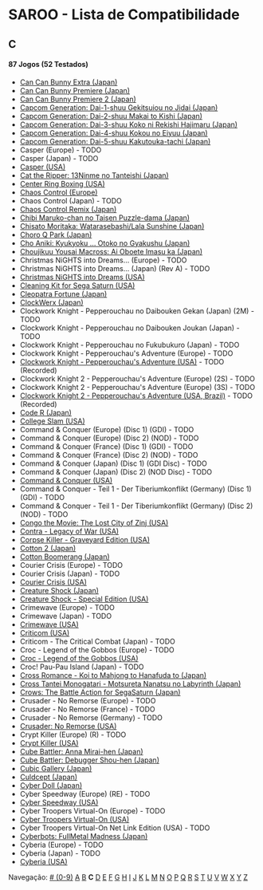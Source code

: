 # SAROO - Lista de Compatibilidade

## C

#### 87 Jogos (52 Testados)

- [Can Can Bunny Extra (Japan)](../../../Regions/Retails/Japan/T-19706G/01/README.md)
- [Can Can Bunny Premiere (Japan)](../../../Regions/Retails/Japan/T-19701G/01/README.md)
- [Can Can Bunny Premiere 2 (Japan)](../../../Regions/Retails/Japan/T-19703G/01/README.md)
- [Capcom Generation: Dai-1-shuu Gekitsuiou no Jidai (Japan)](../../../Regions/Retails/Japan/T-1232G/01/README.md)
- [Capcom Generation: Dai-2-shuu Makai to Kishi (Japan)](../../../Regions/Retails/Japan/T-1233G/01/README.md)
- [Capcom Generation: Dai-3-shuu Koko ni Rekishi Hajimaru (Japan)](../../../Regions/Retails/Japan/T-1234G/01/README.md)
- [Capcom Generation: Dai-4-shuu Kokou no Eiyuu (Japan)](../../../Regions/Retails/Japan/T-1235G/01/README.md)
- [Capcom Generation: Dai-5-shuu Kakutouka-tachi (Japan)](../../../Regions/Retails/Japan/T-1236G/01/README.md)
- Casper (Europe) - TODO
- Casper (Japan) - TODO
- [Casper (USA)](../../../Regions/Retails/USA/T-12512H/01/README.md)
- [Cat the Ripper: 13Ninme no Tanteishi (Japan)](../../../Regions/Retails/Japan/T-35701G/01/README.md)
- [Center Ring Boxing (USA)](../../../Regions/Retails/USA/T-6005H/01/README.md)
- [Chaos Control (Europe)](../../../Regions/Retails/Europe/T-15102H/01/README.md)
- Chaos Control (Japan) - TODO
- [Chaos Control Remix (Japan)](../../../Regions/Retails/Japan/T-7006G/01/README.md)
- [Chibi Maruko-chan no Taisen Puzzle-dama (Japan)](../../../Regions/Retails/Japan/T-9507G/01/README.md)
- [Chisato Moritaka: Watarasebashi/Lala Sunshine (Japan)](../../../Regions/Retails/Japan/GS-9172/01/README.md)
- [Choro Q Park (Japan)](../../../Regions/Retails/Japan/T-10314G/01/README.md)
- [Cho Aniki: Kyukyoku ... Otoko no Gyakushu (Japan)](../../../Regions/Retails/Japan/T-2503G/01/README.md)
- [Choujikuu Yousai Macross: Ai Oboete Imasu ka (Japan)](../../../Regions/Retails/Japan/T-23403G/01/README.md)
- Christmas NiGHTS into Dreams... (Europe) - TODO
- Christmas NiGHTS into Dreams... (Japan) (Rev A) - TODO
- [Christmas NiGHTS into Dreams (USA)](../../../Regions/Retails/USA/MK-81067/01/README.md)
- [Cleaning Kit for Sega Saturn (USA)](../../../Regions/Retails/USA/T-25901H/01/README.md)
- [Cleopatra Fortune (Japan)](../../../Regions/Retails/Japan/T-1108G/01/README.md)
- [ClockWerx (Japan)](../../../Regions/Retails/Japan/T-22302G/01/README.md)
- Clockwork Knight - Pepperouchau no Daibouken Gekan (Japan) (2M) - TODO
- Clockwork Knight - Pepperouchau no Daibouken Joukan (Japan) - TODO
- Clockwork Knight - Pepperouchau no Fukubukuro (Japan) - TODO
- Clockwork Knight - Pepperouchau's Adventure (Europe) - TODO
- [Clockwork Knight - Pepperouchau's Adventure (USA)](../../../Regions/Retails/USA/MK-81007/01/README.md) - TODO (Recorded)
- Clockwork Knight 2 - Pepperouchau's Adventure (Europe) (2S) - TODO
- Clockwork Knight 2 - Pepperouchau's Adventure (Europe) (3S) - TODO
- [Clockwork Knight 2 - Pepperouchau's Adventure (USA, Brazil)](../../../Regions/Retails/USA/MK-81036/01/README.md) - TODO (Recorded)
- [Code R (Japan)](../../../Regions/Retails/Japan/T-23502G/01/README.md)
- [College Slam (USA)](../../../Regions/Retails/USA/T-8111H/01/README.md)
- Command & Conquer (Europe) (Disc 1) (GDI) - TODO
- Command & Conquer (Europe) (Disc 2) (NOD) - TODO
- Command & Conquer (France) (Disc 1) (GDI) - TODO
- Command & Conquer (France) (Disc 2) (NOD) - TODO
- Command & Conquer (Japan) (Disc 1) (GDI Disc) - TODO
- Command & Conquer (Japan) (Disc 2) (NOD Disc) - TODO
- [Command & Conquer (USA)](../../../Regions/Retails/USA/T-7028H/01/README.md)
- Command & Conquer - Teil 1 - Der Tiberiumkonflikt (Germany) (Disc 1) (GDI) - TODO
- Command & Conquer - Teil 1 - Der Tiberiumkonflikt (Germany) (Disc 2) (NOD) - TODO
- [Congo the Movie: The Lost City of Zinj (USA)](../../../Regions/Retails/USA/MK-81010/01/README.md)
- [Contra - Legacy of War (USA)](../../../Regions/Retails/USA/T-9507H/01/README.md)
- [Corpse Killer - Graveyard Edition (USA)](../../../Regions/Retails/USA/T-16201H/01/README.md)
- [Cotton 2 (Japan)](../../../Regions/Retails/Japan/T-9904G/01/README.md)
- [Cotton Boomerang (Japan)](../../../Regions/Retails/Japan/T-9906G/01/README.md)
- Courier Crisis (Europe) - TODO
- Courier Crisis (Japan) - TODO
- [Courier Crisis (USA)](../../../Regions/Retails/USA/T-25415H/01/README.md)
- [Creature Shock (Japan)](../../../Regions/Retails/Japan/T-1303G/01/README.md)
- [Creature Shock - Special Edition (USA)](../../../Regions/Retails/USA/T-01304H/01/README.md)
- Crimewave (Europe) - TODO
- Crimewave (Japan) - TODO
- [Crimewave (USA)](../../../Regions/Retails/USA/T-8807H/01/README.md)
- [Criticom (USA)](../../../Regions/Retails/USA/T-2302H/01/README.md)
- Criticom - The Critical Combat (Japan) - TODO
- Croc - Legend of the Gobbos (Europe) - TODO
- [Croc - Legend of the Gobbos (USA)](../../../Regions/Retails/USA/T-5029H-50/01/README.md)
- Croc! Pau-Pau Island (Japan) - TODO
- [Cross Romance - Koi to Mahjong to Hanafuda to (Japan)](../../../Regions/Retails/Japan/T-7103G/01/README.md)
- [Cross Tantei Monogatari - Motsureta Nanatsu no Labyrinth (Japan)](../../../Regions/Retails/Japan/T-36401G/01/README.md)
- [Crows: The Battle Action for SegaSaturn (Japan)](../../../Regions/Retails/Japan/T-16806G/01/README.md)
- Crusader - No Remorse (Europe) - TODO
- Crusader - No Remorse (France) - TODO
- Crusader - No Remorse (Germany) - TODO
- [Crusader: No Remorse (USA)](../../../Regions/Retails/USA/T-5014H/01/README.md)
- Crypt Killer (Europe) (R) - TODO
- [Crypt Killer (USA)](../../../Regions/Retails/USA/T-9509H/01/README.md)
- [Cube Battler: Anna Mirai-hen (Japan)](../../../Regions/Retails/Japan/T-21006G/01/README.md)
- [Cube Battler: Debugger Shou-hen (Japan)](../../../Regions/Retails/Japan/T-21004G/01/README.md)
- [Cubic Gallery (Japan)](../../../Regions/Retails/Japan/T-19401G/01/README.md)
- [Culdcept (Japan)](../../../Regions/Retails/Japan/T-31401G/01/README.md)
- [Cyber Doll (Japan)](../../../Regions/Retails/Japan/T-22401G/01/README.md)
- Cyber Speedway (Europe) (RE) - TODO
- [Cyber Speedway (USA)](../../../Regions/Retails/USA/MK-81204/01/README.md)
- Cyber Troopers Virtual-On (Europe) - TODO
- [Cyber Troopers Virtual-On (USA)](../../../Regions/Retails/USA/MK-81042/01/README.md)
- Cyber Troopers Virtual-On Net Link Edition (USA) - TODO
- [Cyberbots: FullMetal Madness (Japan)](../../../Regions/Retails/Japan/T-1217G/01/README.md)
- Cyberia (Europe) - TODO
- Cyberia (Japan) - TODO
- [Cyberia (USA)](../../../Regions/Retails/USA/T-12508H/01/README.md)

Navegação:
[# (0-9)](./09.md) [A](./A.md) [B](./B.md) **C** [D](./D.md) [E](./E.md) [F](./F.md) [G](./G.md) [H](./H.md) [I](./I.md) [J](./J.md) [K](./K.md) [L](./L.md) [M](./M.md) [N](./N.md) [O](./O.md) [P](./P.md) [Q](./Q.md) [R](./R.md) [S](./S.md) [T](./T.md) [U](./U.md) [V](./V.md) [W](./W.md) [X](./X.md) [Y](./Y.md) [Z](./Z.md)
